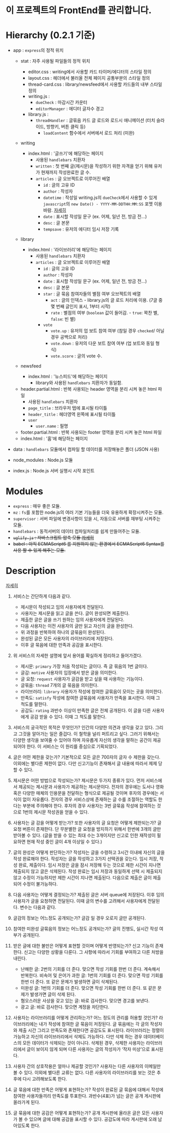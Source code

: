 # 이 프로젝트의 FrontEnd를 관리합니다.

# Hierarchy (0.2.1 기준)

- app : `express`의 정적 위치
    - stat : 자주 사용될 파일들의 정적 위치
        * editor.css : writing에서 사용할 카드 타이머/에디터의 스타일 정의
        * layout.css : 헤더에서 불러올 전체 페이지 공통부분의 스타일 정의
        * thread-card.css : library/newsfeed에서 사용할 카드들의 내부 스타일 정의
        * writing.js :
            + `dueCheck` : 마감시간 카운터
            + `editorManager` : 에디터 글자수 경고
        * library.js :
            + `threadHandler` : 글묶음 카드 글 로드와 로드시 애니메이션 (터치 슬라이드, 방향키, 버튼 클릭 등)
                - `loadContent` 함수에서 서버에서 로드 처리 (미완)
                
        
    - writing
        * index.html : '글쓰기'에 해당하는 페이지
            + 사용된 `handlebars` 치환자
            + `written` : 첫 번째 글(제시문)을 작성하기 위한 자격을 얻기 위해 유저가 현재까지 작성완료한 글 수.
            + `articles` : 글 오브젝트로 이루어진 배열
                + `id` : 글의 고유 ID
                + `author` : 작성자
                + `datetime` : 작성일 writing.js의 `dueCheck`에서 사용할 수 있게 `javascript`의 `new Date() - YYYY-MM-DDTHH:MM:SS` 포멧 이용 바람. [자세히](https://www.w3schools.com/tags/att_time_datetime.asp)
                + `date` : 표시할 작성일 문구 (ex. 어제, 일년 전, 방금 전...)
                + `desc` : 글 본문
                + `tempsave` : 유저의 에디터 임시 저장 기록


    - library
        * index.html : '라이브러리'에 해당하는 페이지
            + 사용된 `handlebars` 치환자
            + `articles` : 글 오브젝트로 이루어진 배열
                + `id` : 글의 고유 ID
                + `author` : 작성자
                + `date` : 표시할 작성일 문구 (ex. 어제, 일년 전, 방금 전...)
                + `desc` : 글 본문
                + `star` : 글 묶음 참여자들의 별점 여부 오브젝트의 배열
                    + `act` : 글의 인덱스 - library.js의 글 로드 처리에 이용. (7글 중 몇 번째 글인지 표시, 1부터 시작)
                    + `rate` : 별점의 여부 (`boolean` 값이 들어감. - `true`: 꽉찬 별, `false`: 빈 별)
                + `vote`
                    + `vote.up` : 유저의 업 보트 참여 여부 (참일 경우 `checked`/ 아닐 경우 공백으로 처리)
                    + `vote.down` : 유저의 다운 보트 참여 여부 (업 보트와 동일 형식)
                    + `vote.score` : 글의 vote 수.


    - newsfeed
        * index.html : '뉴스피드'에 해당하는 페이지
            + library와 사용된 `handlebars` 치환자가 동일함.


    * header.partial.html : 반복 사용되는 header 영역을 분리 시켜 놓은 html 파일
        + 사용된 `handlebars` 치환자
        + `page_title` : 브라우저 탭에 표시될 타이틀
        + `header_title` : 헤더영역 왼쪽에 표시될 타이틀
        + `user`
            + `user.name` : 필명
    * footer.partial.html : 반복 사용되는 footer 영역을 분리 시켜 놓은 html 파일
    * index.html : '홈'에 해당하는 페이지
- data : `handlebars` 모듈에서 컴파일 할 데이터를 저장해놓은 폴더 (JSON 사용)
- node_modules : Node.js 모듈
* index.js : Node.js 서버 실행시 시작 포인트

# Modules

- `express` : 매우 좋은 모듈.
- `mz` : `fs`를 포함한 node.js의 여러 기본 기능들을 더욱 유용하게 확장시켜주는 모듈.
- `supervisor` : 서버 파일에 변경사항이 있을 시, 자동으로 서버를 재부팅 시켜주는 모듈.
- `handlebars` : 동적서버의 데이터 컴파일처리를 쉽게 만들어주는 모듈.
- ~~`uglify-js` : 자바스크립트 압축 모듈 [자세히](https://github.com/mishoo/UglifyJS2)~~
- ~~babel : 아직 ECMAScript6 를 지원하지 않는 환경에서 ECMAScript6 Syntax를 사용 할 수 있게 해주는 모듈.~~

# Description
[자세히](https://github.com/Writing-Service/Design-Documents)

1. 서비스는 간단하게 다음과 같다.
    - 제시문이 작성되고 임의 사용자에게 전달된다.
    - 사용자는 제시문을 읽고 글을 쓴다. 글이 완성되면 제출한다.
    - 제출한 글은 글을 쓰기 원하는 임의 사용자에게 전달된다.
    - 다음 사용자는 이전 사용자의 글만 읽고 자신의 글을 완성한다.
    - 위 과정을 반복하여 하나의 글묶음이 완성된다.
    - 완성된 글은 모든 사용자의 라이브러리에 저장된다.
    - 이후 글 묶음에 대한 만족과 공감을 표시한다.

2. 위 서비스의 자세한 설명에 앞서 용어를 확실하게 정리하고 들어가겠다.
    - 제시문: `primary` 가장 처음 작성되는 글이다. 즉 글 묶음의 1번 글이다.
    - 글감: `motive` 사용자의 입장에서 받은 글을 의미한다.
    - 글 요청: `request` 사용자가 글감을 받고 싶을 때 사용하는 기능이다.
    - 글묶음: `thread` 7개의 글 묶음을 의미한다.
    - 라이브러리: `library` 사용자가 작성에 참여한 글묶음이 모이는 곳을 의미한다.
    - 만족도: `satisfy` 작성에 참여한 글묶음에 사용자가 만족을 표시한다. 이때 그 척도를 말한다.
    - 공감도: `rating` 과반수 이상이 만족한 글은 전체 공개된다. 이 글을 다른 사용자에게 공감 받을 수 있다. 이때 그 척도를 말한다.
  
3. 서비스의 궁극적인 목적은 무엇인가?
인간의 다양한 의견과 생각을 갖고 있다. 그리고 그것을 알아가는 일은 즐겁다. 이 철학을 널리 퍼트리고 싶다. 그러기 위해서는 다양한 생각을 보여줄 수 있어야 하며 자유롭게 자신의 생각을 말하는 공간이 제공되어야 한다. 이 서비스는 이 원리를 중심으로 기획되었다.

4. 글은 어떤 제한을 갖는가?
기본적으로 모든 글은 700자의 글자 수 제한을 갖는다. 이외에는 별다른 제한이 없다. 다만 신고기능이 존재해서 글 내용에 따라서 제제 당할 수 있다.

5. 제시문은 어떤 방법으로 작성되는가?
제시문은 두가지 종류가 있다. 먼저 서비스에서 제공되는 제시문과 사용자가 제공하는 제시문이다. 전자의 경우에는 도서나 영화 혹은 다양한 매체의 인용문을 전달하는 형식으로 제공될 것이며 후자의 경우에는 서식이 없이 자유롭다. 전자의 경우 서비스상에 존재하는 글 수를 조절하는 역할도 한다는 부분에 주의해야 한다. 후자의 경우 사용자는 3번 글묶음 작성에 참여하는 것으로 1번의 제시문 작성권을 얻을 수 있다.

6. 사용자는 글 감을 어떻게 받는가? 또한 사용자의 글 요청은 어떻게 제한되는가?
글 요청 버튼이 존재한다. 단 무분별한 글 요청을 방지하기 위해서 한번에 3개의 글만 받아볼 수 있다. (글을 받을 수 있는 최대 수는 3개이지만 신고로 인한 재작성이 필요하면 현재 작성 중인 글이 4개 이상일 수 있다.)

7. 글의 완성은 어떻게 판단하는가?
작성자는 글을 수령하고 3시간 이내에 자신의 글을 작성 완료해야 한다. 작성자는 글을 작성하고 3가지 선택권을 갖는다. 임시 저장, 작성 완료, 제출이다. 임시 저장은 글을 잠시 저장해 두는 것으로 제한 시간이 지나면 제출되지 않고 글은 삭제된다. 작성 완료는 임시 저장과 동일하게 선택 시 제출되지 않고 수정이 가능하지만 제한 시간이 지나면 제출된다. 다음으로 제출은 글이 제출되어 수정이 불가능하다.

8. 다음 사용자는 어떻게 결정되는가?
제출된 글은 서버 queue에 저장된다. 이후 임의 사용자가 글을 요청하면 전달된다. 이때 글의 변수를 고려해서 사용자에게 전달된다. 변수는 다음과 같다.

9. 글감의 정보는 어느정도 공개되는가?
글감 일 경우 오로지 글만 공개된다.

10. 참여한 미완성 글묶음의 정보는 어느정도 공개되는가?
글의 진행도, 실시간 작성 여부가 공개된다.

11. 받은 글에 대한 불만은 어떻게 표현할 것이며 어떻게 반영되는가?
신고 기능이 존재한다. 신고는 다양한 상황을 다룬다. 그 사항에 따라서 기회를 부여하고 다른 처방을 내린다.
    - 난해한 글: 2번의 기회를 더 준다. 맞으면 작성 기회를 한번 더 준다. 계속해서 반복한다.
    비속어 및 은어가 과한 글: 1번의 기회를 더 준다. 맞으면 작성 기회를 한번 더 준다. 또 같은 문제가 발생하면 글이 삭제된다.  
    - 미완성 글: 1번의 기회를 더 준다. 맞으면 작성 기회를 한번 더 준다. 또 같은 문제가 발생가면 글이 삭제 된다.
    - 혐오스러운 사상을 갖고 있는 글: 바로 검사한다. 맞으면 경고를 보낸다.
    - 광고 글: 바로 검사한다. 맞으면 계정을 차단한다.

12. 사용자는 라이브러리를 어떻게 관리하는가? 어느 정도의 관리를 허용할 것인가?
라이브러리에는 내가 작성에 참여한 글 묶음이 저장된다. 글 묶음에는 각 글의 작성자와 제출 시간 그리고 만족도와 존재한다면 공감도도 표시된다. 라이브러리는 정렬이 가능하고 자신의 라이브러리에서 삭제도 가능하다. 다만 삭제 하는 경우 데이터베이스의 모든 데이터가 삭제되는 것이 아니다. 삭제된 경우, 삭제한 사용자는 라이브러리에서 글이 보이지 않게 되며 다른 사용자는 글의 작성자가 ‘작자 미상’으로 표시된다.

13. 사용자 간의 상호작용은 얼마나 제공할 것인가?
사용자는 다른 사용자의 이메일만 볼 수 있다. 이외에 별다른 교류는 없다. 다른 사용자의 라이브러리를 보는 것은 추후에 다시 고려해보도록 한다.

14. 글 묶음에 대한 만족은 어떻게 표현하는가?
작성이 완료된 글 묶음에 대해서 작성에 참여한 사용자들끼리 만족도를 투표한다. 과반수(4표)가 넘는 글은 공개 게시판에 올라가게 된다.

15. 글 묶음에 대한 공감은 어떻게 표현하는가?
공개 게시판에 올라온 글은 모든 사용자가 볼 수 있으며 글에 대해 공감을 표시할 수 있다. 공감도에 따라 게시판에 오래 남아있도록 한다.
